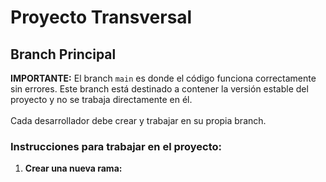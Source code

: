 # Proyecto Transversal

## Branch Principal

**IMPORTANTE:** El branch `main` es donde el código funciona correctamente sin errores. Este branch está destinado a contener la versión estable del proyecto y no se trabaja directamente en él. <br> <br>
Cada desarrollador debe crear y trabajar en su propia branch.

### Instrucciones para trabajar en el proyecto:

1. **Crear una nueva rama:**
   <!-- ```bash --> 
   <!-- git checkout -b nombre-de-tu-rama -->
